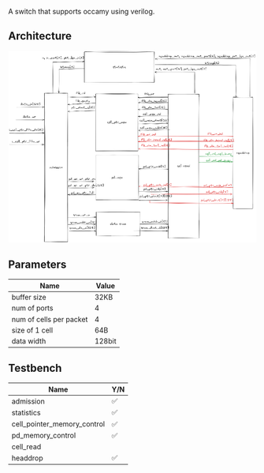A switch that supports occamy using verilog.



## Architecture

![image-20240904164423436](https://raw.githubusercontent.com/Hijack8/ImageHosting/master/image-20240904164423436.png)

## Parameters

| Name                    | Value  |
| ----------------------- | ------ |
| buffer size             | 32KB   |
| num of ports            | 4      |
| num of cells per packet | 4      |
| size of 1 cell          | 64B    |
| data width              | 128bit |



## Testbench 

| Name                        | Y/N                |
| --------------------------- | ------------------ |
| admission                   | :white_check_mark: |
| statistics                  | :white_check_mark: |
| cell_pointer_memory_control | :white_check_mark: |
| pd_memory_control           | :white_check_mark: |
| cell_read                   |                    |
| headdrop                    | :white_check_mark: |

